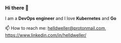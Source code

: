 ### Hi there 👋


I am a **DevOps engineer** and I love **Kubernetes** and **Go**

📫 How to reach me: helldweller@protonmail.com, https://www.linkedin.com/in/helldweller/

